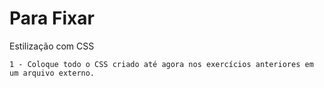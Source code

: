 # Para Fixar

Estilização com CSS

    1 - Coloque todo o CSS criado até agora nos exercícios anteriores em um arquivo externo.